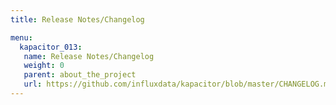 ```yaml
---
title: Release Notes/Changelog

menu:
  kapacitor_013:
   name: Release Notes/Changelog
   weight: 0
   parent: about_the_project
   url: https://github.com/influxdata/kapacitor/blob/master/CHANGELOG.md
---
```

